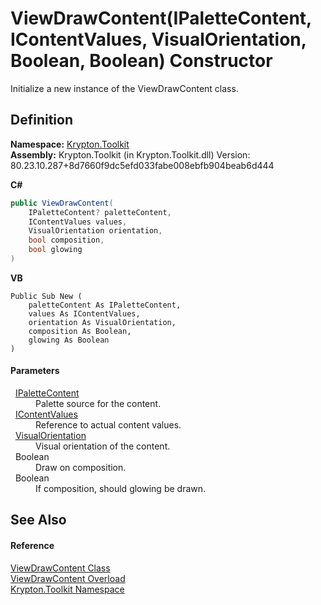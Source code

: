 # ViewDrawContent(IPaletteContent, IContentValues, VisualOrientation, Boolean, Boolean) Constructor


Initialize a new instance of the ViewDrawContent class.



## Definition
**Namespace:** <a href="79d2eac2-21f4-54ff-7552-b20c33c30600.md">Krypton.Toolkit</a>  
**Assembly:** Krypton.Toolkit (in Krypton.Toolkit.dll) Version: 80.23.10.287+8d7660f9dc5efd033fabe008ebfb904beab6d444

**C#**
``` C#
public ViewDrawContent(
	IPaletteContent? paletteContent,
	IContentValues values,
	VisualOrientation orientation,
	bool composition,
	bool glowing
)
```
**VB**
``` VB
Public Sub New ( 
	paletteContent As IPaletteContent,
	values As IContentValues,
	orientation As VisualOrientation,
	composition As Boolean,
	glowing As Boolean
)
```



#### Parameters
<dl><dt>  <a href="f2a5541d-c7c1-2c4b-162d-a4616ecccc95.md">IPaletteContent</a></dt><dd>Palette source for the content.</dd><dt>  <a href="a3b0103b-df64-4b03-a61f-11688b6e75bf.md">IContentValues</a></dt><dd>Reference to actual content values.</dd><dt>  <a href="d38051f8-c2cc-e81c-0029-02f7ad46f2fa.md">VisualOrientation</a></dt><dd>Visual orientation of the content.</dd><dt>  Boolean</dt><dd>Draw on composition.</dd><dt>  Boolean</dt><dd>If composition, should glowing be drawn.</dd></dl>

## See Also


#### Reference
<a href="295b6d58-8430-473c-df05-9ab6f30975ab.md">ViewDrawContent Class</a>  
<a href="527969a7-1629-dd6c-842e-468bfd4f69fc.md">ViewDrawContent Overload</a>  
<a href="79d2eac2-21f4-54ff-7552-b20c33c30600.md">Krypton.Toolkit Namespace</a>  
